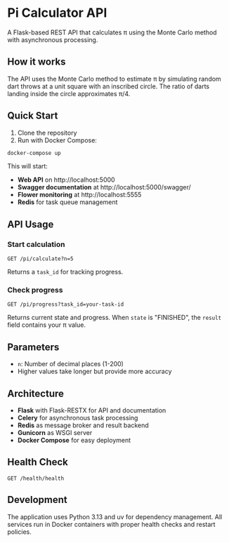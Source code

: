 # Pi Calculator API

A Flask-based REST API that calculates π using the Monte Carlo method with asynchronous processing.

## How it works

The API uses the Monte Carlo method to estimate π by simulating random dart throws at a unit square with an inscribed circle. The ratio of darts landing inside the circle approximates π/4.

## Quick Start

1. Clone the repository
2. Run with Docker Compose:

```bash
docker-compose up
```

This will start:
- **Web API** on http://localhost:5000
- **Swagger documentation** at http://localhost:5000/swagger/
- **Flower monitoring** at http://localhost:5555
- **Redis** for task queue management

## API Usage

### Start calculation
```
GET /pi/calculate?n=5
```
Returns a `task_id` for tracking progress.

### Check progress
```
GET /pi/progress?task_id=your-task-id
```
Returns current state and progress. When `state` is "FINISHED", the `result` field contains your π value.

## Parameters

- `n`: Number of decimal places (1-200)
- Higher values take longer but provide more accuracy

## Architecture

- **Flask** with Flask-RESTX for API and documentation
- **Celery** for asynchronous task processing
- **Redis** as message broker and result backend
- **Gunicorn** as WSGI server
- **Docker Compose** for easy deployment

## Health Check

```
GET /health/health
```

## Development

The application uses Python 3.13 and uv for dependency management. All services run in Docker containers with proper health checks and restart policies.